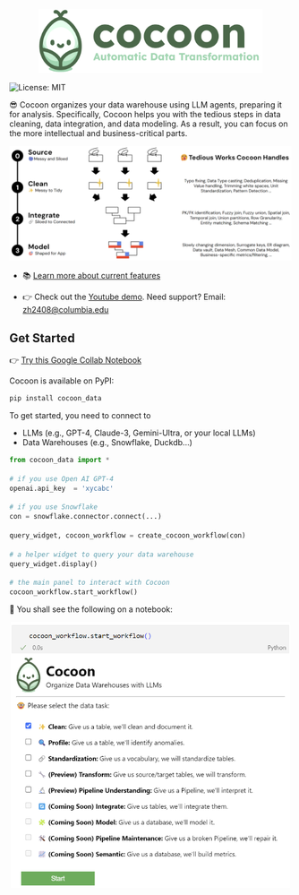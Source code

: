 <div align="center">
  <img src="./images/cocoon_logo.png" alt="Cocoon Logo" width="400"/>
</div>

![License: MIT](https://img.shields.io/badge/License-MIT-yellow.svg)

😎 Cocoon organizes your data warehouse using LLM agents, preparing it for analysis. Specifically, Cocoon helps you with the tedious steps in data cleaning, data integration, and data modeling. As a result, you can focus on the more intellectual and business-critical parts.


  <div align="center">
    <kbd><img src="./images/steps.png" alt="" width="750"></kbd>
  </div>

  
- 📚 [Learn more about current features](https://cocoon-data-transformation.github.io/page/)

- 👉 Check out the [Youtube demo](https://youtu.be/d9BIEGD7xok). Need support? Email: zh2408@columbia.edu


## Get Started

👉 [Try this Google Collab Notebook](https://colab.research.google.com/github/Cocoon-Data-Transformation/cocoon/blob/main/demo/Cocoon_Stage_Demo.ipynb)

Cocoon is available on PyPI:

```bash
pip install cocoon_data
```

To get started, you need to connect to
- LLMs (e.g., GPT-4, Claude-3, Gemini-Ultra, or your local LLMs) 
- Data Warehouses (e.g., Snowflake, Duckdb...)

```python
from cocoon_data import *

# if you use Open AI GPT-4
openai.api_key  = 'xycabc'

# if you use Snowflake
con = snowflake.connector.connect(...)

query_widget, cocoon_workflow = create_cocoon_workflow(con)

# a helper widget to query your data warehouse
query_widget.display()

# the main panel to interact with Cocoon
cocoon_workflow.start_workflow()
```

🎉 You shall see the following on a notebook:
<div align="center">
<kbd><img src="./images/notebook.png" alt="" width="500"></kbd>
</div>
